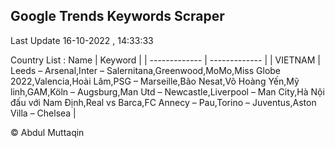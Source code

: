 

## Google Trends Keywords Scraper 
 
Last Update 16-10-2022 , 14:33:33

Country List :
 Name  | Keyword |
| ------------- | ------------- |
| VIETNAM | Leeds – Arsenal,Inter – Salernitana,Greenwood,MoMo,Miss Globe 2022,Valencia,Hoài Lâm,PSG – Marseille,Bão Nesat,Võ Hoàng Yến,Mỹ linh,GAM,Köln – Augsburg,Man Utd – Newcastle,Liverpool – Man City,Hà Nội đấu với Nam Định,Real vs Barca,FC Annecy – Pau,Torino – Juventus,Aston Villa – Chelsea |



© Abdul Muttaqin 
